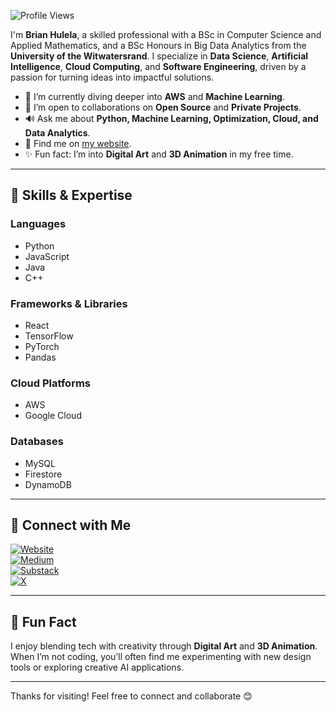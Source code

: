 ![Profile Views](https://komarev.com/ghpvc/?username=brianhulela&color=blueviolet)

I'm **Brian Hulela**, a skilled professional with a BSc in Computer Science and Applied Mathematics, and a BSc Honours in Big Data Analytics from the **University of the Witwatersrand**. I specialize in **Data Science**, **Artificial Intelligence**, **Cloud Computing**, and **Software Engineering**, driven by a passion for turning ideas into impactful solutions.

- 🌱 I’m currently diving deeper into **AWS** and **Machine Learning**.
- 👯️ I’m open to collaborations on **Open Source** and **Private Projects**.
- 🔊 Ask me about **Python, Machine Learning, Optimization, Cloud, and Data Analytics**.
- 📢 Find me on [my website](https://hulela.co.za/).
- ✨ Fun fact: I’m into **Digital Art** and **3D Animation** in my free time.

---

## 🔧 Skills & Expertise

### **Languages**
- Python
- JavaScript
- Java
- C++

### **Frameworks & Libraries**
- React
- TensorFlow
- PyTorch
- Pandas

### **Cloud Platforms**
- AWS
- Google Cloud

### **Databases**
- MySQL
- Firestore
- DynamoDB

---

## 📢 Connect with Me

[![Website](https://img.shields.io/badge/Website-Hulela-green)](https://hulela.co.za/)  
[![Medium](https://img.shields.io/badge/Medium-%40brianhulela-black)](https://medium.com/@brianhulela)  
[![Substack](https://img.shields.io/badge/Substack-%40brianhulela-orange)](https://substack.com/@brianhulela)  
[![X](https://img.shields.io/badge/X-%40BrianHulela-black)](https://x.com/BrianHulela)

---

## 🔹 Fun Fact
I enjoy blending tech with creativity through **Digital Art** and **3D Animation**. When I’m not coding, you’ll often find me experimenting with new design tools or exploring creative AI applications.

---

Thanks for visiting! Feel free to connect and collaborate 😊

